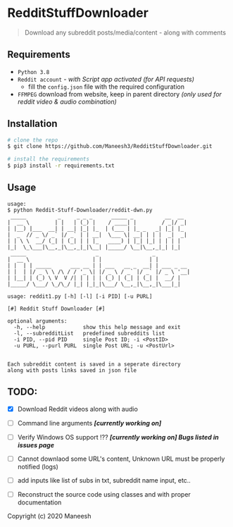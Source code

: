 # RedditStuffDownloader
>Download any subreddit posts/media/content - along with comments

## Requirements
* `Python 3.8`
* `Reddit account` - _with Script app activated (for API requests)_
  * fill the `config.json` file with the required configuration
* `FFMPEG` download from website, keep in parent directory _(only used for reddit video & audio combination)_

## Installation

```bash
# clone the repo
$ git clone https://github.com/Maneesh3/RedditStuffDownloader.git

# install the requirements
$ pip3 install -r requirements.txt
```

## Usage
```
usage: 
$ python Reddit-Stuff-Downloader/reddit-dwn.py 
 _____          _     _ _ _      _____ _          __  __ 
|  __ \        | |   | (_) |    / ____| |        / _|/ _|
| |__) |___  __| | __| |_| |_  | (___ | |_ _   _| |_| |_ 
|  _  // _ \/ _` |/ _` | | __|  \___ \| __| | | |  _|  _|
| | \ \  __/ (_| | (_| | | |_   ____) | |_| |_| | | | |  
|_|  \_\___|\__,_|\__,_|_|\__| |_____/ \__|\__,_|_| |_|  
 _____                      _                 _           
|  __ \                    | |               | |          
| |  | | _____      ___ __ | | ___   __ _  __| | ___ _ __ 
| |  | |/ _ \ \ /\ / / '_ \| |/ _ \ / _` |/ _` |/ _ \ '__|
| |__| | (_) \ V  V /| | | | | (_) | (_| | (_| |  __/ |   
|_____/ \___/ \_/\_/ |_| |_|_|\___/ \__,_|\__,_|\___|_|   
 
usage: reddit1.py [-h] [-l] [-i PID] [-u PURL]

[#] Reddit Stuff Downloader [#]

optional arguments:
  -h, --help            show this help message and exit
  -l, --subredditList   predefined subreddits list
  -i PID, --pid PID     single Post ID; -i <PostID>
  -u PURL, --purl PURL  single Post URL; -u <PostUrl>
 
 
Each subreddit content is saved in a seperate directory 
along with posts links saved in json file
```
## TODO:
- [x] Download Reddit videos along with audio
- [ ] Command line arguments   **_[currently working on]_**
- [ ] Verify Windows OS support !??   **_[currently working on] Bugs listed in issues page_**
- [ ] Cannot downlaod some URL's content, Unknown URL must be properly notified (logs)
- [ ] add inputs like list of subs in txt, subreddit name input, etc..
- [ ] Reconstruct the source code using classes and with proper documentation


Copyright (c) 2020 Maneesh
